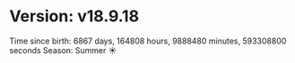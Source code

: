 # Version: v18.9.18
Time since birth: 6867 days, 164808 hours, 9888480 minutes, 593308800 seconds
Season: Summer ☀️
